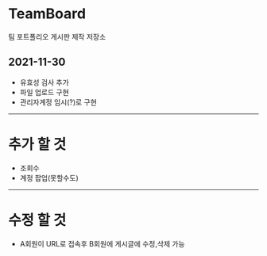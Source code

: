 # TeamBoard
팀 포트폴리오 게시판 제작 저장소

## 2021-11-30
  * 유효성 검사 추가
  * 파일 업로드 구현
  * 관리자계정 임시(?)로 구현

*** 
# 추가 할 것
  * 조회수
  * 계정 팝업(못할수도)

***
# 수정 할 것
  * A회원이 URL로 접속후 B회원에 게시글에 수정,삭제 가능
